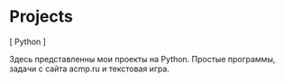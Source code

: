 # Projects
[ Python ]

Здесь представленны мои проекты на Python.
Простые программы, задачи с сайта acmp.ru и текстовая игра.
